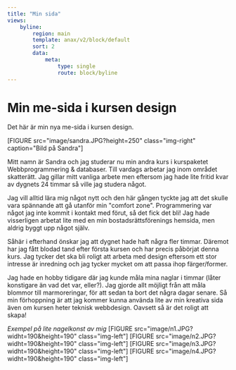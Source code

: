 ```yaml
---
title: "Min sida"
views:
    byline:
        region: main
        template: anax/v2/block/default
        sort: 2
        data:
            meta:
                type: single
                route: block/byline
---
```

Min me-sida i kursen design
=========================
Det här är min nya me-sida i kursen design.

[FIGURE src="image/sandra.JPG?height=250" class="img-right" caption="Bild på Sandra"]

Mitt namn är Sandra och jag studerar nu min andra kurs i kurspaketet Webbprogrammering & databaser. Till vardags arbetar jag inom området skatterätt. Jag gillar mitt vanliga arbete men eftersom jag hade lite fritid kvar av dygnets 24 timmar så ville jag studera något.

Jag vill alltid lära mig något nytt och den här gången tyckte jag att det skulle vara spännande att gå utanför min "comfort zone". Programmering var något jag inte kommit i kontakt med förut, så det fick det bli! Jag hade visserligen arbetat lite med en min bostadsrättsförenings hemsida, men aldrig byggt upp något själv.

Såhär i efterhand önskar jag att dygnet hade haft några fler timmar. Däremot har jag fått blodad tand efter första kursen och har precis påbörjat denna kurs. Jag tycker det ska bli roligt att arbeta med design eftersom ett stor intresse är inredning och jag tycker mycket om att passa ihop färger/former.

Jag hade en hobby tidigare där jag kunde måla mina naglar i timmar (låter konstigare än vad det var, eller?). Jag gjorde allt möjligt från att måla blommor till marmoreringar, för att sedan ta bort det några dagar senare. Så min förhoppning är att jag kommer kunna använda lite av min kreativa sida även om kursen heter teknisk webbdesign. Oavsett så är det roligt att skapa!

*Exempel på lite nagelkonst av mig*
[FIGURE src="image/n1.JPG?widht=190&height=190" class="img-left"]
[FIGURE src="image/n2.JPG?widht=190&height=190" class="img-left"]
[FIGURE src="image/n3.JPG?widht=190&height=190" class="img-left"]
[FIGURE src="image/n4.JPG?widht=190&height=190" class="img-left"]
